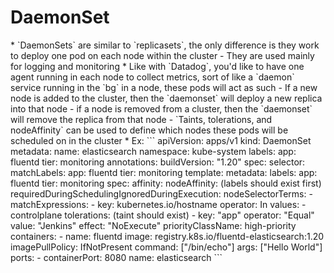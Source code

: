 <h1>DaemonSet</h1>
* `DaemonSets` are similar to `replicasets`, the only difference is they work to deploy one pod on each node within the cluster
  - They are used mainly for logging and monitoring
    * Like with `Datadog`, you'd like to have one agent running in each node to collect metrics, sort of like a `daemon` service running in the `bg` in a node, these pods will act as such
  - If a new node is added to the cluster, then the `daemonset` will deploy a new replica into that node
  - if a node is removed from a cluster, then the `daemonset` will remove the replica from that node
  - `Taints, tolerations, and nodeAffinity` can be used to define which nodes these pods will be scheduled on in the cluster
* Ex:
```
apiVersion: apps/v1
kind: DaemonSet
metadata:
  name: elasticsearch
  namespace: kube-system
  labels:
    app: fluentd
    tier: monitoring
  annotations:
    buildVersion: "1.20"
spec:
  selector:
    matchLabels:
      app: fluentd
      tier: monitoring
  template:
    metadata:
      labels:
        app: fluentd
        tier: monitoring
    spec:
      affinity:
        nodeAffinity: (labels should exist first)
          requiredDuringSchedulingIgnoredDuringExecution:
            nodeSelectorTerms:
            - matchExpressions:
              - key: kubernetes.io/hostname
                operator: In
                values:
                - controlplane
      tolerations: (taint should exist)
      - key: "app"
        operator: "Equal"
        value: "Jenkins"
        effect: "NoExecute"
      priorityClassName: high-priority
      containers:
      - name: fluentd
        image: registry.k8s.io/fluentd-elasticsearch:1.20
        imagePullPolicy: IfNotPresent
        command: ["/bin/echo"]
        args: ["Hello World"]
        ports:
        - containerPort: 8080
          name: elasticsearch
```
